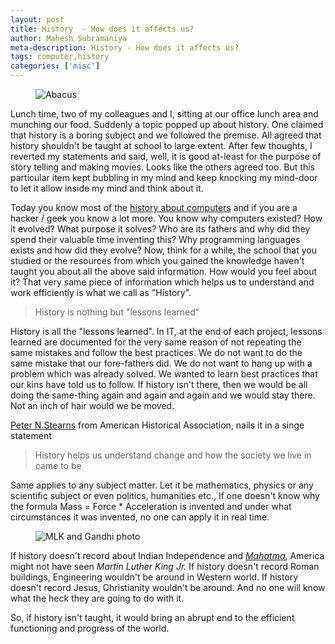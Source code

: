 ```yaml
---
layout: post
title: History  - How does it affects us?
author: Mahesh Subramaniya
meta-description: History - How does it affects us?
tags: computer,history
categories: ['misc']
---
```



<figure class="image">
<img src="http://history-computer.com/CalculatingTools/Abacus/RomanAbacus.jpg" alt="Abacus">
</figure>

Lunch time, two of my colleagues and I, sitting at our office lunch area and munching our food. Suddenly a topic popped up about history. One claimed that history is a boring subject and we followed the premise. All agreed that history shouldn't be taught at school to large extent. After few thoughts, I reverted my statements and said, well, it is good at-least for the purpose of story telling and making movies. Looks like the others agreed too. But this particular item kept bubbling in my mind and keep knocking my mind-door to let it allow inside my mind and think about it.

Today you know most of the [history about computers](http://www.computerhistory.org/) and if you are a hacker / geek you know a lot more. You know  why computers existed? How it evolved? What purpose it solves? Who are its fathers and why did they spend their valuable time inventing this? Why programming languages exists and how did they evolve? Now, think for a while, the school that you studied or the resources from which you gained the knowledge haven't taught you about all the above said information. How would you feel about it? That very same piece of information which helps us to understand and work efficiently is what we call as "History".


> History is nothing but "lessons learned"

History is all the "lessons learned". In IT, at the end of each project, lessons learned are documented for the very same reason of not repeating the same mistakes and follow the best practices. We do not want to do the same mistake that our fore-fathers did. We do not want to hang up with a problem which was already solved. We wanted to learn best practices that our kins have told us to follow. If history isn't there, then we would be all doing the same-thing again and again and again and we would stay there. Not an inch of hair would we be moved.

[Peter N.Stearns](http://www.historians.org/pubs/free/WhyStudyHistory.htm) from American Historical Association, nails it in a singe statement

> History helps us understand change and how the society we live in came to be

Same applies to any subject matter. Let it be mathematics, physics or any scientific subject or even politics, humanities etc., If one doesn't know why the formula Mass = Force  * Acceleration is invented and under what circumstances it was invented, no one can apply it in real time.

<figure class="image">
<img src="http://1.bp.blogspot.com/-M-ZPDO38HIg/TfUk5Yzk7vI/AAAAAAAAAIs/eJhxhxbKQQ4/s1600/martinlutherkinggandhi31.jpg" alt="MLK and Gandhi photo">
</figure>

If history doesn't record about Indian Independence and [*Mahatma*](http://en.wikipedia.org/wiki/Mahatma_Gandhi), America might not have seen *Martin Luther King Jr.* If history doesn't record Roman buildings, Engineering wouldn't be around in Western world. If history doesn't record Jesus, Christianity wouldn't be around. And no one will know what the heck they are going to do with it.


So, if history isn't taught, it would bring an abrupt end to the efficient functioning and progress of the world.
